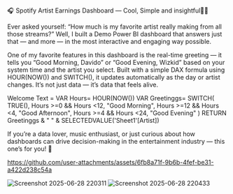 🎧 Spotify Artist Earnings Dashboard — Cool, Simple and insightful💸🎶

Ever asked yourself:
“How much is my favorite artist really making from all those streams?”
Well, I built a Demo Power BI dashboard that answers just that — and more — in the most interactive and engaging way possible.

One of my favorite features in this dashboard is the real-time greeting — it tells you “Good Morning, Davido” or “Good Evening, Wizkid” based on your system time and the artist you select. Built with a simple DAX formula using HOUR(NOW()) and SWITCH(), it updates automatically as the day or artist changes. It’s not just data — it’s data that feels alive.

Welcome Text = 
VAR Hours= HOUR(NOW())
VAR Greetinggs= 
    SWITCH(
        TRUE(),
        Hours >=0 && Hours <12, "Good Morning",
        Hours >=12 && Hours <4, "Good Afternoon",
        Hours >=4 && Hours <24, "Good Evening"
    )
    RETURN
    Greetinggs & " " & SELECTEDVALUE('Sheet1'[Artist])
    

If you’re a data lover, music enthusiast, or just curious about how dashboards can drive decision-making in the entertainment industry — this one’s for you! 🎤



https://github.com/user-attachments/assets/6fb8a71f-9b6b-4fef-be31-a422d238c54a

![Screenshot 2025-06-28 220311](https://github.com/user-attachments/assets/c2f9d5e6-e722-4ddb-9b1a-5cf6540b02b3)
![Screenshot 2025-06-28 220433](https://github.com/user-attachments/assets/a2767fd0-0cc5-4cf2-b78d-ea01739df537)
